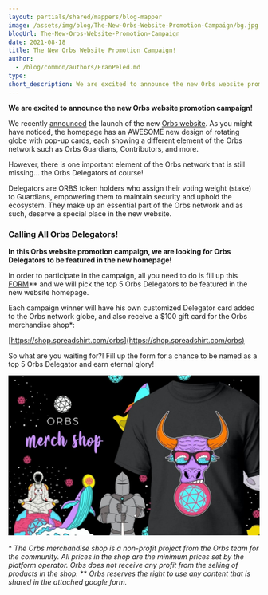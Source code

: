 ```yaml
---
layout: partials/shared/mappers/blog-mapper
image: /assets/img/blog/The-New-Orbs-Website-Promotion-Campaign/bg.jpg
blogUrl: The-New-Orbs-Website-Promotion-Campaign
date: 2021-08-18
title: The New Orbs Website Promotion Campaign!
author:
  - /blog/common/authors/EranPeled.md
type:
short_description: We are excited to announce the new Orbs website promotion campaign!
---
```


**We are excited to announce the new Orbs website promotion campaign!**

We recently [announced](https://www.orbs.com/orbs-website-launch/) the launch of the new [Orbs website](https://orbs-network.github.io/website/). As you might have noticed, the homepage has an AWESOME new design of rotating globe with pop-up cards, each showing a different element of the Orbs network such as Orbs Guardians, Contributors, and more.

However, there is one important element of the Orbs network that is still missing…
the Orbs Delegators of course!

Delegators are ORBS token holders who assign their voting weight (stake) to Guardians, empowering them to maintain security and uphold  the ecosystem. They make up an essential part of the Orbs network and as such, deserve a special place in the new website.



### Calling All Orbs Delegators!

**In this Orbs website promotion campaign, we are looking for Orbs Delegators to be featured in the new homepage!**

In order to participate in the campaign, all you need to do is fill up this [FORM](https://docs.google.com/forms/d/e/1FAIpQLSejp_vB3dBsH4HXschA-pWRlSJUAOa69rqaJX7BFwAdPSrVQg/viewform?usp=pp_url)** and we will pick the top 5 Orbs Delegators to be featured in the new website homepage.

Each campaign winner will have his own customized Delegator card added to the Orbs network globe, and also receive a $100 gift card for the Orbs merchandise shop*:

[https://shop.spreadshirt.com/orbs](https://shop.spreadshirt.com/orbs)

So what are you waiting for?! 
Fill up the form for a chance to be named as a top 5 Orbs Delegator and earn eternal glory!

![Promotion image](/assets/img/blog/The-New-Orbs-Website-Promotion-Campaign/image1.jpeg)


<div class="line-separator"></div>


\* _The Orbs merchandise shop is a non-profit project from the Orbs team for the community. All prices in the shop are the minimum prices set by the platform operator. Orbs does not receive any profit from the selling of products in the shop._
\** _Orbs reserves the right to use any content that is shared in the attached google form._
